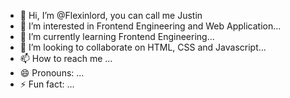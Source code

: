 - 👋 Hi, I’m @Flexinlord, you can call me Justin
- 👀 I’m interested in Frontend Engineering and Web Application...
- 🌱 I’m currently learning Frontend Engineering...
- 💞️ I’m looking to collaborate on HTML, CSS and Javascript...
- 📫 How to reach me ...
- 😄 Pronouns: ...
- ⚡ Fun fact: ...

<!---
Flexinlord/Flexinlord is a ✨ special ✨ repository because its `README.md` (this file) appears on your GitHub profile.
You can click the Preview link to take a look at your changes.
--->
